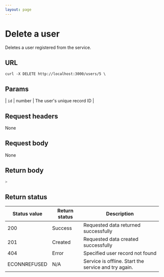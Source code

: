 ```yaml
---
layout: page
---
```


# Delete a user

Deletes a user registered from the service.

## URL

```shell
curl -X DELETE http://localhost:3000/users/5 \
```

## Params

| `id` | number | The user's unique record ID |

## Request headers

None

## Request body

None

## Return body

```js
>
```

## Return status

| Status value | Return status | Description |
| ------------- | ----------- | ----------- |
| 200 | Success | Requested data returned successfully |
| 201 | Created | Requested data created successfully |
| 404 | Error | Specified user record not found |
|  ECONNREFUSED | N/A | Service is offline. Start the service and try again. |
